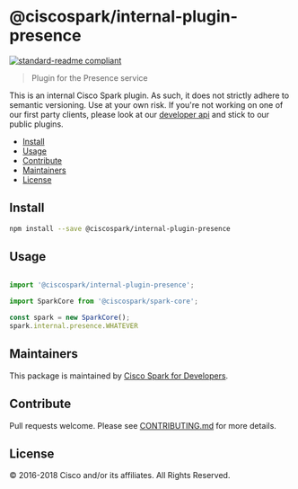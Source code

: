 # @ciscospark/internal-plugin-presence

[![standard-readme compliant](https://img.shields.io/badge/readme%20style-standard-brightgreen.svg?style=flat-square)](https://github.com/RichardLitt/standard-readme)

> Plugin for the Presence service

This is an internal Cisco Spark plugin. As such, it does not strictly adhere to semantic versioning. Use at your own risk. If you're not working on one of our first party clients, please look at our [developer api](https://developer.ciscospark.com/getting-started.html) and stick to our public plugins.

- [Install](#install)
- [Usage](#usage)
- [Contribute](#contribute)
- [Maintainers](#maintainers)
- [License](#license)

## Install

```bash
npm install --save @ciscospark/internal-plugin-presence
```

## Usage

```js

import '@ciscospark/internal-plugin-presence';

import SparkCore from '@ciscospark/spark-core';

const spark = new SparkCore();
spark.internal.presence.WHATEVER

```

## Maintainers

This package is maintained by [Cisco Spark for Developers](https://developer.ciscospark.com/).

## Contribute

Pull requests welcome. Please see [CONTRIBUTING.md](../../CONTRIBUTING.md) for more details.

## License

© 2016-2018 Cisco and/or its affiliates. All Rights Reserved.
